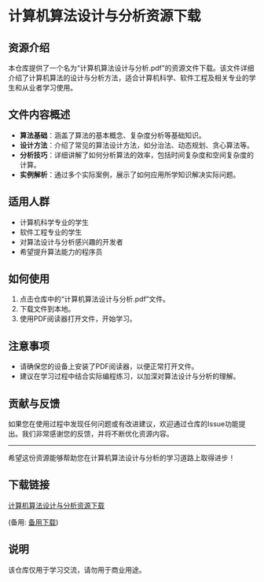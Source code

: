 # 计算机算法设计与分析资源下载

## 资源介绍

本仓库提供了一个名为“计算机算法设计与分析.pdf”的资源文件下载。该文件详细介绍了计算机算法的设计与分析方法，适合计算机科学、软件工程及相关专业的学生和从业者学习使用。

## 文件内容概述

- **算法基础**：涵盖了算法的基本概念、复杂度分析等基础知识。
- **设计方法**：介绍了常见的算法设计方法，如分治法、动态规划、贪心算法等。
- **分析技巧**：详细讲解了如何分析算法的效率，包括时间复杂度和空间复杂度的计算。
- **实例解析**：通过多个实际案例，展示了如何应用所学知识解决实际问题。

## 适用人群

- 计算机科学专业的学生
- 软件工程专业的学生
- 对算法设计与分析感兴趣的开发者
- 希望提升算法能力的程序员

## 如何使用

1. 点击仓库中的“计算机算法设计与分析.pdf”文件。
2. 下载文件到本地。
3. 使用PDF阅读器打开文件，开始学习。

## 注意事项

- 请确保您的设备上安装了PDF阅读器，以便正常打开文件。
- 建议在学习过程中结合实际编程练习，以加深对算法设计与分析的理解。

## 贡献与反馈

如果您在使用过程中发现任何问题或有改进建议，欢迎通过仓库的Issue功能提出。我们非常感谢您的反馈，并将不断优化资源内容。

---

希望这份资源能够帮助您在计算机算法设计与分析的学习道路上取得进步！

## 下载链接
[计算机算法设计与分析资源下载](https://pan.quark.cn/s/7cf69fa955c5) 

(备用: [备用下载](https://pan.baidu.com/s/12X2-Vr3SksaXJ1rJf04Www?pwd=1234))

## 说明

该仓库仅用于学习交流，请勿用于商业用途。
